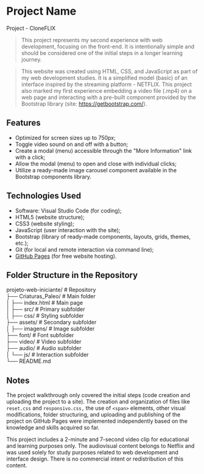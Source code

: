 # Project Name

Project - CloneFLIX

> This project represents my second experience with web development, focusing on the front-end. It is intentionally simple and should be considered one of the initial steps in a longer learning journey.

> This website was created using HTML, CSS, and JavaScript as part of my web development studies. It is a simplified model (basic) of an interface inspired by the streaming platform - NETFLIX. This project also marked my first experience embedding a video file (.mp4) on a web page and interacting with a pre-built component provided by the Bootstrap library (site: https://getbootstrap.com/).

## Features

- Optimized for screen sizes up to 750px;
- Toggle video sound on and off with a button;
- Create a modal (menu) accessible through the "More Information" link with a click;
- Allow the modal (menu) to open and close with individual clicks;
- Utilize a ready-made image carousel component available in the Bootstrap components library.

## Technologies Used

- Software: Visual Studio Code (for coding);
- HTML5 (website structure);
- CSS3 (website styling);
- JavaScript (user interaction with the site);
- Bootstrap (library of ready-made components, layouts, grids, themes, etc.);
- Git (for local and remote interaction via command line);
- [GitHub Pages](https://pages.github.com/) (for free website hosting).

## Folder Structure in the Repository

projeto-web-iniciante/        # Repository  
├── Criaturas_Paleo/          # Main folder  
│   ├── index.html            # Main page  
│   ├── src/                  # Primary subfolder  
│       ├── css/              # Styling subfolder  
        ├── assets/           # Secondary subfolder  
│           ├── imagens/      # Image subfolder  
            ├── font/         # Font subfolder  
            ├── video/        # Video subfolder  
            ├── audio/        # Audio subfolder  
│       └── js/               # Interaction subfolder  
└── README.md  

## Notes

The project walkthrough only covered the initial steps (code creation and uploading the project to a site). 
The creation and organization of files like `reset.css` and `responsivo.css,` the use of `<span>` elements, other visual 
modifications, folder structuring, and uploading and publishing of the project on GitHub Pages were implemented independently 
based on the knowledge and skills acquired so far.

This project includes a 2-minute and 7-second video clip for educational and learning purposes only. 
The audiovisual content belongs to Netflix and was used solely for study purposes related to web development and interface design. 
There is no commercial intent or redistribution of this content.
